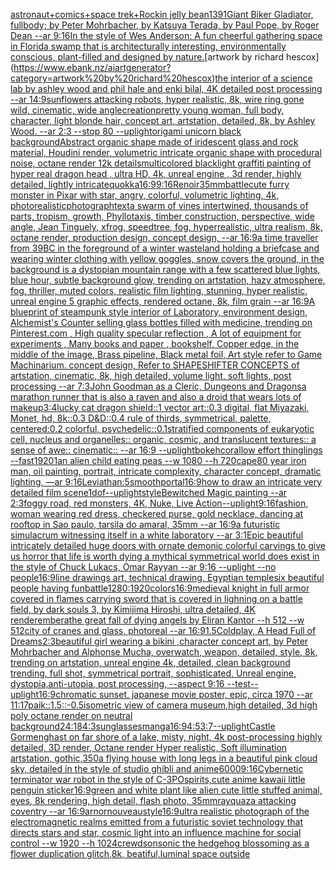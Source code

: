 [astronaut+comics+space trek+Rockin jelly bean](https://www.ebank.nz/aiartgenerator?category=astronaut%2Bcomics%2Bspace%20trek%2BRockin%20jelly%20bean)[1391](https://www.ebank.nz/aiartgenerator?category=1391)[Giant Biker Gladiator, fullbody; by Peter Mohrbacher, by Katsuya Terada, by Paul Pope, by Roger Dean --ar 9:16](https://www.ebank.nz/aiartgenerator?category=Giant%20Biker%20Gladiator%2C%20fullbody%3B%20by%20Peter%20Mohrbacher%2C%20by%20Katsuya%20Terada%2C%20by%20Paul%20Pope%2C%20by%20Roger%20Dean%20--ar%209%3A16)[In the style of Wes Anderson: A fun cheerful gathering space in Florida swamp that is architecturally interesting, environmentally conscious, plant-filled and designed by nature.](https://www.ebank.nz/aiartgenerator?category=In%20the%20style%20of%20Wes%20Anderson%3A%20A%20fun%20cheerful%20gathering%20space%20in%20Florida%20swamp%20that%20is%20architecturally%20interesting%2C%20environmentally%20conscious%2C%20plant-filled%20and%20designed%20by%20nature.)[artwork by richard hescox](https://www.ebank.nz/aiartgenerator?category=artwork%20by%20richard%20hescox)[the interior of a science lab by ashley wood and phil hale and enki bilal, 4K detailed post processing --ar 14:9](https://www.ebank.nz/aiartgenerator?category=the%20interior%20of%20a%20science%20lab%20by%20ashley%20wood%20and%20phil%20hale%20and%20enki%20bilal%2C%204K%20detailed%20post%20processing%20--ar%2014%3A9)[sunflowers attacking robots, hyper realistic, 8k, wire ring gone wild, cinematic, wide angle](https://www.ebank.nz/aiartgenerator?category=sunflowers%20attacking%20robots%2C%20hyper%20realistic%2C%208k%2C%20wire%20ring%20gone%20wild%2C%20cinematic%2C%20wide%20angle)[creation](https://www.ebank.nz/aiartgenerator?category=creation)[pretty young woman, full body, character, light blonde hair, concept art, artstation, detailed, 8k, by Ashley Wood. --ar 2:3 --stop 80 --uplight](https://www.ebank.nz/aiartgenerator?category=pretty%20young%20woman%2C%20full%20body%2C%20character%2C%20light%20blonde%20hair%2C%20concept%20art%2C%20artstation%2C%20detailed%2C%208k%2C%20by%20Ashley%20Wood.%20--ar%202%3A3%20--stop%2080%20--uplight)[origami unicorn black background](https://www.ebank.nz/aiartgenerator?category=origami%20unicorn%20black%20background)[Abstract organic shape made of iridescent glass and rock material, Houdini render, volumetric intricate organic shape with procedural noise, octane render 12k details](https://www.ebank.nz/aiartgenerator?category=Abstract%20organic%20shape%20made%20of%20iridescent%20glass%20and%20rock%20material%2C%20Houdini%20render%2C%20volumetric%20intricate%20organic%20shape%20with%20procedural%20noise%2C%20octane%20render%2012k%20details)[multicolored blacklight graffiti painting of hyper real dragon head , ultra HD, 4k, unreal engine , 3d render, highly detailed, lightly intricate](https://www.ebank.nz/aiartgenerator?category=multicolored%20blacklight%20graffiti%20painting%20of%20hyper%20real%20dragon%20head%20%2C%20ultra%20HD%2C%204k%2C%20unreal%20engine%20%2C%203d%20render%2C%20highly%20detailed%2C%20lightly%20intricate)[quokka](https://www.ebank.nz/aiartgenerator?category=quokka)[16:9](https://www.ebank.nz/aiartgenerator?category=16%3A9)[9:16](https://www.ebank.nz/aiartgenerator?category=9%3A16)[Renoir](https://www.ebank.nz/aiartgenerator?category=Renoir)[35mm](https://www.ebank.nz/aiartgenerator?category=35mm)[battle](https://www.ebank.nz/aiartgenerator?category=battle)[cute furry monster in Pixar with star, angry, colorful, volumetric lighting, 4k, photorealistic](https://www.ebank.nz/aiartgenerator?category=cute%20furry%20monster%20in%20Pixar%20with%20star%2C%20angry%2C%20colorful%2C%20volumetric%20lighting%2C%204k%2C%20photorealistic)[photograph](https://www.ebank.nz/aiartgenerator?category=photograph)[text](https://www.ebank.nz/aiartgenerator?category=text)[a swarm of vines intertwined, thousands of parts, tropism, growth, Phyllotaxis, timber construction, perspective, wide angle, Jean Tinguely, xfrog, speedtree, fog, hyperrealistic, ultra realism, 8k, octane render, production design, concept design, --ar 16:9](https://www.ebank.nz/aiartgenerator?category=a%20swarm%20of%20vines%20intertwined%2C%20thousands%20of%20parts%2C%20tropism%2C%20growth%2C%20Phyllotaxis%2C%20timber%20construction%2C%20perspective%2C%20wide%20angle%2C%20Jean%20Tinguely%2C%20xfrog%2C%20speedtree%2C%20fog%2C%20hyperrealistic%2C%20ultra%20realism%2C%208k%2C%20octane%20render%2C%20production%20design%2C%20concept%20design%2C%20--ar%2016%3A9)[a time traveller from 39BC in the foreground of a winter wasteland holding a briefcase and wearing winter clothing with yellow goggles, snow covers the ground, in the background is a dystopian mountain range with a few scattered blue lights, blue hour, subtle background glow, trending on artstation, hazy atmosphere, fog, thriller, muted colors, realistic film lighting, stunning, hyper realistic, unreal engine 5 graphic effects, rendered octane, 8k, film grain --ar 16:9](https://www.ebank.nz/aiartgenerator?category=a%20time%20traveller%20from%2039BC%20in%20the%20foreground%20of%20a%20winter%20wasteland%20holding%20a%20briefcase%20and%20wearing%20winter%20clothing%20with%20yellow%20goggles%2C%20snow%20covers%20the%20ground%2C%20in%20the%20background%20is%20a%20dystopian%20mountain%20range%20with%20a%20few%20scattered%20blue%20lights%2C%20blue%20hour%2C%20subtle%20background%20glow%2C%20trending%20on%20artstation%2C%20hazy%20atmosphere%2C%20fog%2C%20thriller%2C%20muted%20colors%2C%20realistic%20film%20lighting%2C%20stunning%2C%20hyper%20realistic%2C%20unreal%20engine%205%20graphic%20effects%2C%20rendered%20octane%2C%208k%2C%20film%20grain%20--ar%2016%3A9)[A blueprint of steampunk style interior of Laboratory,  environment  design,  Alchemist's Counter selling glass bottles filled with medicine,  trending on Pinterest.com  , High quality specular reflection , A lot of equipment for experiments , Many books and paper , bookshelf,  Copper  edge, in the middle of the image, Brass pipeline,  Black metal foil,  Art style refer to Game Machinarium.  concept design, Refer to SHAPESHIFTER CONCEPTS  of artstation, cinematic,  8k, high detailed,  volume light,  soft lights,  post processing    --ar 7:3](https://www.ebank.nz/aiartgenerator?category=A%20blueprint%20of%20steampunk%20style%20interior%20of%20Laboratory%2C%20%20environment%20%20design%2C%20%20Alchemist%27s%20Counter%20selling%20glass%20bottles%20filled%20with%20medicine%2C%20%20trending%20on%20Pinterest.com%20%20%2C%20High%20quality%20specular%20reflection%20%2C%20A%20lot%20of%20equipment%20for%20experiments%20%2C%20Many%20books%20and%20paper%20%2C%20bookshelf%2C%20%20Copper%20%20edge%2C%20in%20the%20middle%20of%20the%20image%2C%20Brass%20pipeline%2C%20%20Black%20metal%20foil%2C%20%20Art%20style%20refer%20to%20Game%20Machinarium.%20%20concept%20design%2C%20Refer%20to%20SHAPESHIFTER%20CONCEPTS%20%20of%20artstation%2C%20cinematic%2C%20%208k%2C%20high%20detailed%2C%20%20volume%20light%2C%20%20soft%20lights%2C%20%20post%20processing%20%20%20%20--ar%207%3A3)[John Goodman as a Cleric, Dungeons and Dragons](https://www.ebank.nz/aiartgenerator?category=John%20Goodman%20as%20a%20Cleric%2C%20Dungeons%20and%20Dragons)[a marathon runner that is also a raven and also a droid that wears lots of makeup](https://www.ebank.nz/aiartgenerator?category=a%20marathon%20runner%20that%20is%20also%20a%20raven%20and%20also%20a%20droid%20that%20wears%20lots%20of%20makeup)[3:4](https://www.ebank.nz/aiartgenerator?category=3%3A4)[lucky cat dragon shield::1 vector art::0.3 digital, flat Miyazaki, Monet, hd, 8k::0.3 D&D::0.4 rule of thirds, symmetrical, palette, centered:0.2 colorful, psychedelic::0.1](https://www.ebank.nz/aiartgenerator?category=lucky%20cat%20dragon%20shield%3A%3A1%20vector%20art%3A%3A0.3%20digital%2C%20flat%20Miyazaki%2C%20Monet%2C%20hd%2C%208k%3A%3A0.3%20D%26D%3A%3A0.4%20rule%20of%20thirds%2C%20symmetrical%2C%20palette%2C%20centered%3A0.2%20colorful%2C%20psychedelic%3A%3A0.1)[stratified components of eukaryotic cell, nucleus and organelles:: organic, cosmic, and translucent textures:: a sense of awe:: cinematic:: --ar 16:9 --uplight](https://www.ebank.nz/aiartgenerator?category=stratified%20components%20of%20eukaryotic%20cell%2C%20nucleus%20and%20organelles%3A%3A%20organic%2C%20cosmic%2C%20and%20translucent%20textures%3A%3A%20a%20sense%20of%20awe%3A%3A%20cinematic%3A%3A%20--ar%2016%3A9%20--uplight)[bokeh](https://www.ebank.nz/aiartgenerator?category=bokeh)[coral](https://www.ebank.nz/aiartgenerator?category=coral)[low effort thinglings --fast](https://www.ebank.nz/aiartgenerator?category=low%20effort%20thinglings%20--fast)[1920](https://www.ebank.nz/aiartgenerator?category=1920)[1](https://www.ebank.nz/aiartgenerator?category=1)[an alien child eating peas --w 1080 --h 720](https://www.ebank.nz/aiartgenerator?category=an%20alien%20child%20eating%20peas%20--w%201080%20--h%20720)[cape](https://www.ebank.nz/aiartgenerator?category=cape)[80 year iron man, oil painting, portrait, intricate complexity, character concept, dramatic lighting, —ar 9:16](https://www.ebank.nz/aiartgenerator?category=80%20year%20iron%20man%2C%20oil%20painting%2C%20portrait%2C%20intricate%20complexity%2C%20character%20concept%2C%20dramatic%20lighting%2C%20%E2%80%94ar%209%3A16)[Leviathan:5](https://www.ebank.nz/aiartgenerator?category=Leviathan%3A5)[smooth](https://www.ebank.nz/aiartgenerator?category=smooth)[portal](https://www.ebank.nz/aiartgenerator?category=portal)[16:9](https://www.ebank.nz/aiartgenerator?category=16%3A9)[how to draw an intricate very detailed film scene](https://www.ebank.nz/aiartgenerator?category=how%20to%20draw%20an%20intricate%20very%20detailed%20film%20scene)[1](https://www.ebank.nz/aiartgenerator?category=1)[dof](https://www.ebank.nz/aiartgenerator?category=dof)[--uplight](https://www.ebank.nz/aiartgenerator?category=--uplight)[style](https://www.ebank.nz/aiartgenerator?category=style)[Bewitched Magic painting --ar 2:3](https://www.ebank.nz/aiartgenerator?category=Bewitched%20Magic%20painting%20--ar%202%3A3)[foggy road, red monsters, 4K, Nuke, Live Action](https://www.ebank.nz/aiartgenerator?category=foggy%20road%2C%20red%20monsters%2C%204K%2C%20Nuke%2C%20Live%20Action)[--uplight](https://www.ebank.nz/aiartgenerator?category=--uplight)[9:16](https://www.ebank.nz/aiartgenerator?category=9%3A16)[fashion, woman wearing red dress, checkered purse, gold necklace, dancing at rooftop in Sao paulo, tarsila do amaral, 35mm --ar 16:9](https://www.ebank.nz/aiartgenerator?category=fashion%2C%20woman%20wearing%20red%20dress%2C%20checkered%20purse%2C%20gold%20necklace%2C%20dancing%20at%20rooftop%20in%20Sao%20paulo%2C%20tarsila%20do%20amaral%2C%2035mm%20--ar%2016%3A9)[a futuristic simulacrum witnessing itself in a white laboratory --ar 3:1](https://www.ebank.nz/aiartgenerator?category=a%20futuristic%20simulacrum%20witnessing%20itself%20in%20a%20white%20laboratory%20--ar%203%3A1)[Epic beautiful intricately detailed huge doors with ornate demonic colorful carvings to give us horror that life is worth dying a mythical symmetrical world does exist in the style of Chuck Lukacs, Omar Rayyan --ar 9:16 --uplight --no people](https://www.ebank.nz/aiartgenerator?category=Epic%20beautiful%20intricately%20detailed%20huge%20doors%20with%20ornate%20demonic%20colorful%20carvings%20to%20give%20us%20horror%20that%20life%20is%20worth%20dying%20a%20mythical%20symmetrical%20world%20does%20exist%20in%20the%20style%20of%20Chuck%20Lukacs%2C%20Omar%20Rayyan%20--ar%209%3A16%20--uplight%20--no%20people)[16:9](https://www.ebank.nz/aiartgenerator?category=16%3A9)[line drawings art, technical drawing, Egyptian temple](https://www.ebank.nz/aiartgenerator?category=line%20drawings%20art%2C%20technical%20drawing%2C%20Egyptian%20temple)[six beautiful people having fun](https://www.ebank.nz/aiartgenerator?category=six%20beautiful%20people%20having%20fun)[battle](https://www.ebank.nz/aiartgenerator?category=battle)[1280:1920](https://www.ebank.nz/aiartgenerator?category=1280%3A1920)[colors](https://www.ebank.nz/aiartgenerator?category=colors)[16:9](https://www.ebank.nz/aiartgenerator?category=16%3A9)[medieval knight in full armor covered in flames carrying sword that is covered in lighning on a battle field, by dark souls 3, by Kimijima Hiroshi, ultra detailed, 4K render](https://www.ebank.nz/aiartgenerator?category=medieval%20knight%20in%20full%20armor%20covered%20in%20flames%20carrying%20sword%20that%20is%20covered%20in%20lighning%20on%20a%20battle%20field%2C%20by%20dark%20souls%203%2C%20by%20Kimijima%20Hiroshi%2C%20ultra%20detailed%2C%204K%20render)[embera](https://www.ebank.nz/aiartgenerator?category=embera)[the great fall of dying angels by Eliran Kantor --h 512 --w 512](https://www.ebank.nz/aiartgenerator?category=the%20great%20fall%20of%20dying%20angels%20by%20Eliran%20Kantor%20--h%20512%20--w%20512)[city of cranes and glass, photoreal --ar 16:9](https://www.ebank.nz/aiartgenerator?category=city%20of%20cranes%20and%20glass%2C%20photoreal%20--ar%2016%3A9)[1.5](https://www.ebank.nz/aiartgenerator?category=1.5)[Coldplay, A Head Full of Dreams](https://www.ebank.nz/aiartgenerator?category=Coldplay%2C%20A%20Head%20Full%20of%20Dreams)[2:3](https://www.ebank.nz/aiartgenerator?category=2%3A3)[beautiful girl wearing a bikini ,character concept art, by Peter Mohrbacher and Alphonse Mucha, overwatch, weapon, detailed, style, 8k, trending on artstation, unreal engine 4k, detailed, clean background trending, full shot, symmetrical portrait, sophisticated, Unreal engine, dystopia,anti-utopia, post processing, --aspect 9:16 --test](https://www.ebank.nz/aiartgenerator?category=beautiful%20girl%20wearing%20a%20bikini%20%2Ccharacter%20concept%20art%2C%20by%20Peter%20Mohrbacher%20and%20Alphonse%20Mucha%2C%20overwatch%2C%20weapon%2C%20detailed%2C%20style%2C%208k%2C%20trending%20on%20artstation%2C%20unreal%20engine%204k%2C%20detailed%2C%20clean%20background%20trending%2C%20full%20shot%2C%20symmetrical%20portrait%2C%20sophisticated%2C%20Unreal%20engine%2C%20dystopia%2Canti-utopia%2C%20post%20processing%2C%20--aspect%209%3A16%20--test)[--uplight](https://www.ebank.nz/aiartgenerator?category=--uplight)[16:9](https://www.ebank.nz/aiartgenerator?category=16%3A9)[chromatic sunset, japanese movie poster, epic, circa 1970 --ar 11:17](https://www.ebank.nz/aiartgenerator?category=chromatic%20sunset%2C%20japanese%20movie%20poster%2C%20epic%2C%20circa%201970%20--ar%2011%3A17)[paik::1.5](https://www.ebank.nz/aiartgenerator?category=paik%3A%3A1.5)[::-0.5](https://www.ebank.nz/aiartgenerator?category=%3A%3A-0.5)[isometric view of camera museum,high detailed, 3d high poly octane render on neutral background](https://www.ebank.nz/aiartgenerator?category=isometric%20view%20of%20camera%20museum%2Chigh%20detailed%2C%203d%20high%20poly%20octane%20render%20on%20neutral%20background)[24:18](https://www.ebank.nz/aiartgenerator?category=24%3A18)[4:3](https://www.ebank.nz/aiartgenerator?category=4%3A3)[sunglasses](https://www.ebank.nz/aiartgenerator?category=sunglasses)[manga](https://www.ebank.nz/aiartgenerator?category=manga)[16:9](https://www.ebank.nz/aiartgenerator?category=16%3A9)[4:5](https://www.ebank.nz/aiartgenerator?category=4%3A5)[3:7](https://www.ebank.nz/aiartgenerator?category=3%3A7)[--uplight](https://www.ebank.nz/aiartgenerator?category=--uplight)[Castle Gormenghast on far shore of a lake, misty, night, 4k post-processing highly detailed, 3D render, Octane render Hyper realistic, Soft illumination artstation, gothic,](https://www.ebank.nz/aiartgenerator?category=Castle%20Gormenghast%20on%20far%20shore%20of%20a%20lake%2C%20misty%2C%20night%2C%204k%20post-processing%20highly%20detailed%2C%203D%20render%2C%20Octane%20render%20Hyper%20realistic%2C%20Soft%20illumination%20artstation%2C%20gothic%2C)[350](https://www.ebank.nz/aiartgenerator?category=350)[a flying house with long legs in a beautiful pink cloud sky, detailed in the style of studio ghibli and anime](https://www.ebank.nz/aiartgenerator?category=a%20flying%20house%20with%20long%20legs%20in%20a%20beautiful%20pink%20cloud%20sky%2C%20detailed%20in%20the%20style%20of%20studio%20ghibli%20and%20anime)[6000](https://www.ebank.nz/aiartgenerator?category=6000)[9:16](https://www.ebank.nz/aiartgenerator?category=9%3A16)[Cybernetic terminator war robot in the style of C-3PO](https://www.ebank.nz/aiartgenerator?category=Cybernetic%20terminator%20war%20robot%20in%20the%20style%20of%20C-3PO)[spirits,](https://www.ebank.nz/aiartgenerator?category=spirits%2C)[cute anime kawaii little penguin sticker](https://www.ebank.nz/aiartgenerator?category=cute%20anime%20kawaii%20little%20penguin%20sticker)[16:9](https://www.ebank.nz/aiartgenerator?category=16%3A9)[green and white plant like alien cute little stuffed animal, eyes, 8k rendering, high detail, flash photo, 35mm](https://www.ebank.nz/aiartgenerator?category=green%20and%20white%20plant%20like%20alien%20cute%20little%20stuffed%20animal%2C%20eyes%2C%208k%20rendering%2C%20high%20detail%2C%20flash%20photo%2C%2035mm)[rayquaza attacking coventry --ar 16:9](https://www.ebank.nz/aiartgenerator?category=rayquaza%20attacking%20coventry%20--ar%2016%3A9)[arnor](https://www.ebank.nz/aiartgenerator?category=arnor)[nouveau](https://www.ebank.nz/aiartgenerator?category=nouveau)[style](https://www.ebank.nz/aiartgenerator?category=style)[16:9](https://www.ebank.nz/aiartgenerator?category=16%3A9)[ultra realistic photograph of the electromagnetic realms emitted from a futuristic soviet technology that directs stars and star, cosmic light into an influence machine for social control  --w 1920 --h 1024](https://www.ebank.nz/aiartgenerator?category=ultra%20realistic%20photograph%20of%20the%20electromagnetic%20realms%20emitted%20from%20a%20futuristic%20soviet%20technology%20that%20directs%20stars%20and%20star%2C%20cosmic%20light%20into%20an%20influence%20machine%20for%20social%20control%20%20--w%201920%20--h%201024)[crewdson](https://www.ebank.nz/aiartgenerator?category=crewdson)[sonic the hedgehog blossoming as a flower  duplication glitch,8k, beatiful,luminal space outside](https://www.ebank.nz/aiartgenerator?category=sonic%20the%20hedgehog%20blossoming%20as%20a%20flower%20%20duplication%20glitch%2C8k%2C%20beatiful%2Cluminal%20space%20outside)